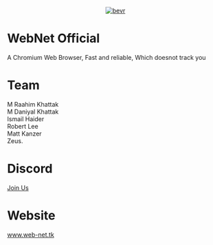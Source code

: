 <p align="center">
<a href="https://imgbb.com/"><img src="https://imgur.com/N8gFgep.png" alt="bevr" border="0"></a>
</p>

# WebNet Official

A Chromium Web Browser, Fast and reliable, Which doesnot track you

# Team

M Raahim Khattak<br>
M Daniyal Khattak<br>
Ismail Haider<br>
Robert Lee<br>
Matt Kanzer<br>
Zeus.

# Discord

<a href="https://discord.gg/kGq4Qtx">Join Us</a>

# Website

<a href="http://www.web-net.tk">www.web-net.tk</a>

